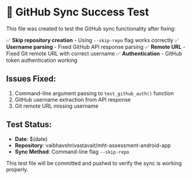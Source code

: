 # 🎉 GitHub Sync Success Test

This file was created to test the GitHub sync functionality after fixing:

✅ **Skip repository creation** - Using `--skip-repo` flag works correctly
✅ **Username parsing** - Fixed GitHub API response parsing 
✅ **Remote URL** - Fixed Git remote URL with correct username
✅ **Authentication** - GitHub token authentication working

## Issues Fixed:
1. Command-line argument passing to `test_github_auth()` function
2. GitHub username extraction from API response
3. Git remote URL missing username

## Test Status:
- **Date**: $(date)
- **Repository**: vaibhavshrivastavait/mht-assessment-android-app
- **Sync Method**: Command-line flag `--skip-repo`

This test file will be committed and pushed to verify the sync is working properly.
